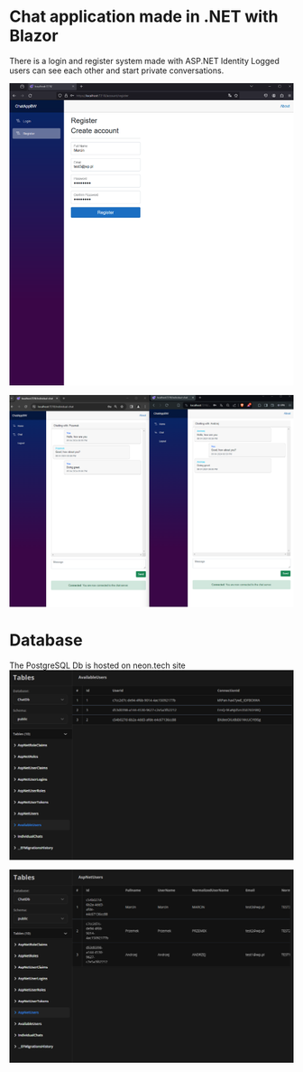 ﻿# Chat application made in .NET with Blazor

There is a login and register system made with ASP.NET Identity
Logged users can see each other and start private conversations.

![1](https://github.com/Hikkaruu/MyChatApp/blob/main/1.png)

![2](https://github.com/Hikkaruu/MyChatApp/blob/main/2.png)

# Database
The PostgreSQL Db is hosted on neon.tech site
![3](https://github.com/Hikkaruu/MyChatApp/blob/main/3.png)

![4](https://github.com/Hikkaruu/MyChatApp/blob/main/4.png)
